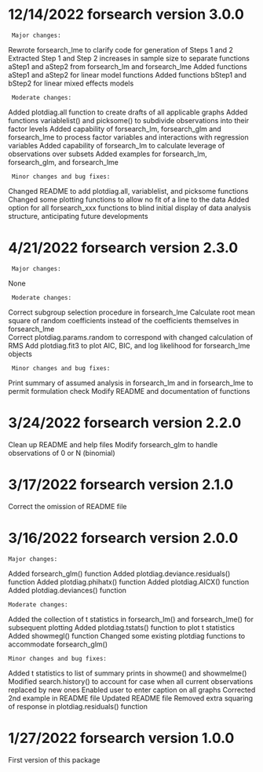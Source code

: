 
12/14/2022 forsearch version 3.0.0
======================================
     Major changes:
Rewrote forsearch_lme to clarify code for generation of Steps 1 and 2
Extracted Step 1 and Step 2 increases in sample size to separate functions aStep1 and aStep2
   from forsearch_lm and forsearch_lme
Added functions aStep1 and aStep2 for linear model functions
Added functions bStep1 and bStep2 for linear mixed effects models

     Moderate changes:
Added plotdiag.all function to create drafts of all applicable graphs
Added functions variablelist() and picksome() to subdivide observations into their factor levels
Added capability of forsearch_lm, forsearch_glm and forsearch_lme to process factor variables 
   and interactions with regression variables
Added capability of forsearch_lm to calculate leverage of observations over subsets
Added examples for forsearch_lm, forsearch_glm, and forsearch_lme

     Minor changes and bug fixes:
Changed README to add plotdiag.all, variablelist, and picksome functions
Changed some plotting functions to allow no fit of a line to the data
Added option for all forsearch_xxx functions to blind initial display of data analysis structure,
    anticipating future developments 
 

4/21/2022 forsearch version 2.3.0
=================================
     Major changes:
None

     Moderate changes:
Correct subgroup selection procedure in forsearch_lme
Calculate root mean square of random coefficients instead of the coefficients themselves
     in forsearch_lme   
Correct plotdiag.params.random to correspond with changed calculation of RMS
Add plotdiag.fit3 to plot AIC, BIC, and log likelihood for forsearch_lme objects

     Minor changes and bug fixes:
Print summary of assumed analysis in forsearch_lm and in forsearch_lme to permit 
     formulation check
Modify README and documentation of functions



3/24/2022 forsearch version 2.2.0
=================================
Clean up README and help files
Modify forsearch_glm to handle observations of 0 or N (binomial)


3/17/2022 forsearch version 2.1.0
=================================
Correct the omission of README file


3/16/2022 forsearch version 2.0.0
=================================
    Major changes:
Added forsearch_glm() function
Added plotdiag.deviance.residuals() function
Added plotdiag.phihatx() function
Added plotdiag.AICX() function
Added plotdiag.deviances() function

    Moderate changes:
Added the collection of t statistics in forsearch_lm() and forsearch_lme() for subsequent plotting 
Added plotdiag.tstats() function to plot t statistics
Added showmegl() function
Changed some existing plotdiag functions to accommodate forsearch_glm()

    Minor changes and bug fixes:
Added t statistics to list of summary prints in showme() and showmelme()
Modified search.history() to account for case when all current observations replaced by new ones
Enabled user to enter caption on all graphs
Corrected 2nd example in README file
Updated README file
Removed extra squaring of response in plotdiag.residuals() function


1/27/2022 forsearch version 1.0.0
=================================
First version of this package


